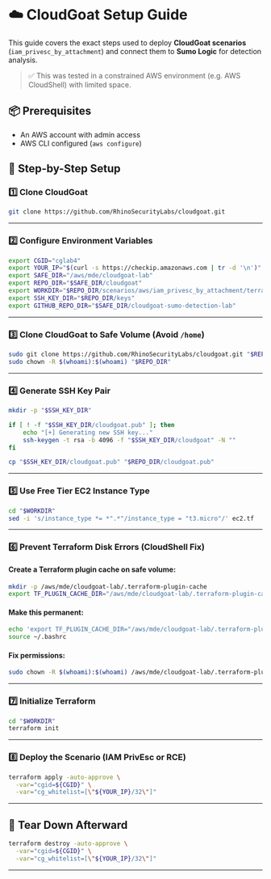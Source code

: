 # ☁️ CloudGoat Setup Guide

This guide covers the exact steps used to deploy **CloudGoat scenarios** (`iam_privesc_by_attachment`) and connect them to **Sumo Logic** for detection analysis.

> ✅ This was tested in a constrained AWS environment (e.g. AWS CloudShell) with limited space.



## 📦 Prerequisites

- An AWS account with admin access
- AWS CLI configured (`aws configure`)



## 🔧 Step-by-Step Setup

### 1️⃣ Clone CloudGoat

```bash
git clone https://github.com/RhinoSecurityLabs/cloudgoat.git
````

---

### 2️⃣ Configure Environment Variables

```bash
export CGID="cglab4"
export YOUR_IP="$(curl -s https://checkip.amazonaws.com | tr -d '\n')"
export SAFE_DIR="/aws/mde/cloudgoat-lab"
export REPO_DIR="$SAFE_DIR/cloudgoat"
export WORKDIR="$REPO_DIR/scenarios/aws/iam_privesc_by_attachment/terraform"
export SSH_KEY_DIR="$REPO_DIR/keys"
export GITHUB_REPO_DIR="$SAFE_DIR/cloudgoat-sumo-detection-lab"
```

---

### 3️⃣ Clone CloudGoat to Safe Volume (Avoid `/home`)

```bash
sudo git clone https://github.com/RhinoSecurityLabs/cloudgoat.git "$REPO_DIR"
sudo chown -R $(whoami):$(whoami) "$REPO_DIR"
```

---

### 4️⃣ Generate SSH Key Pair

```bash
mkdir -p "$SSH_KEY_DIR"

if [ ! -f "$SSH_KEY_DIR/cloudgoat.pub" ]; then
    echo "[+] Generating new SSH key..."
    ssh-keygen -t rsa -b 4096 -f "$SSH_KEY_DIR/cloudgoat" -N ""
fi

cp "$SSH_KEY_DIR/cloudgoat.pub" "$REPO_DIR/cloudgoat.pub"
```

---

### 5️⃣ Use Free Tier EC2 Instance Type

```bash
cd "$WORKDIR"
sed -i 's/instance_type *= *".*"/instance_type = "t3.micro"/' ec2.tf
```

---

### 6️⃣ Prevent Terraform Disk Errors (CloudShell Fix)

#### Create a Terraform plugin cache on safe volume:

```bash
mkdir -p /aws/mde/cloudgoat-lab/.terraform-plugin-cache
export TF_PLUGIN_CACHE_DIR="/aws/mde/cloudgoat-lab/.terraform-plugin-cache"
```

#### Make this permanent:

```bash
echo 'export TF_PLUGIN_CACHE_DIR="/aws/mde/cloudgoat-lab/.terraform-plugin-cache"' >> ~/.bashrc
source ~/.bashrc
```

#### Fix permissions:

```bash
sudo chown -R $(whoami):$(whoami) /aws/mde/cloudgoat-lab/.terraform-plugin-cache
```

---

### 7️⃣ Initialize Terraform

```bash
cd "$WORKDIR"
terraform init
```

---

### 8️⃣ Deploy the Scenario (IAM PrivEsc or RCE)

```bash
terraform apply -auto-approve \
  -var="cgid=${CGID}" \
  -var="cg_whitelist=[\"${YOUR_IP}/32\"]"
```

---

## 🧹 Tear Down Afterward

```bash
terraform destroy -auto-approve \
  -var="cgid=${CGID}" \
  -var="cg_whitelist=[\"${YOUR_IP}/32\"]"
```

---

